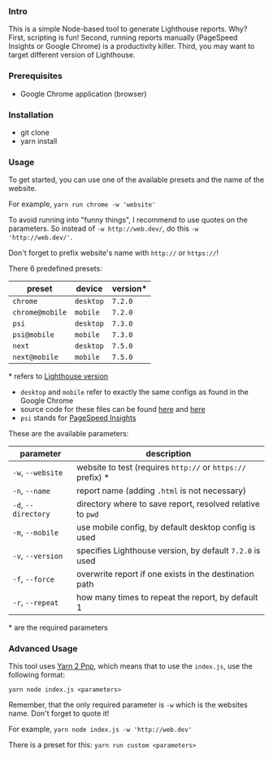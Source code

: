 ### Intro

This is a simple Node-based tool to generate Lighthouse reports. Why? First, scripting is fun! Second, running reports manually (PageSpeed Insights or Google Chrome) is a productivity killer. Third, you may want to target different version of Lighthouse.

### Prerequisites

- Google Chrome application (browser)

### Installation

- git clone
- yarn install

### Usage

To get started, you can use one of the available presets and the name of the website.

For example, `yarn run chrome -w 'website'`

To avoid running into "funny things", I recommend to use quotes on the parameters. So instead of `-w http://web.dev/`, do this `-w 'http://web.dev/'`.

Don't forget to prefix website's name with `http://` or `https://`!

There 6 predefined presets:

| preset          | device    | version\* |
| --------------- | --------- | --------- |
| `chrome`        | `desktop` | `7.2.0`   |
| `chrome@mobile` | `mobile`  | `7.2.0`   |
| `psi`           | `desktop` | `7.3.0`   |
| `psi@mobile`    | `mobile`  | `7.3.0`   |
| `next`          | `desktop` | `7.5.0`   |
| `next@mobile`   | `mobile`  | `7.5.0`   |

\* refers to [Lighthouse version](https://github.com/GoogleChrome/lighthouse/releases)

- `desktop` and `mobile` refer to exactly the same configs as found in the Google Chrome
- source code for these files can be found [here](https://github.com/GoogleChrome/lighthouse/blob/master/lighthouse-core/config/lr-desktop-config.js) and [here](https://github.com/GoogleChrome/lighthouse/blob/master/lighthouse-core/config/lr-mobile-config.js)
- `psi` stands for [PageSpeed Insights](https://developers.google.com/speed/pagespeed/insights/)

These are the available parameters:

| parameter           | description                                                  |
| ------------------- | ------------------------------------------------------------ |
| `-w`, `--website`   | website to test (requires `http://` or `https://` prefix) \* |
| `-n`, `--name`      | report name (adding `.html` is not necessary)                |
| `-d`, `--directory` | directory where to save report, resolved relative to `pwd`   |
| `-m`, `--mobile`    | use mobile config, by default desktop config is used         |
| `-v`, `--version`   | specifies Lighthouse version, by default `7.2.0` is used     |
| `-f`, `--force`     | overwrite report if one exists in the destination path       |
| `-r`, `--repeat`    | how many times to repeat the report, by default 1            |

\* are the required parameters

### Advanced Usage

This tool uses [Yarn 2 Pnp](https://yarnpkg.com/features/pnp), which means that to use the `index.js`, use the following format:

`yarn node index.js <parameters>`

Remember, that the only required parameter is `-w` which is the websites name. Don't forget to quote it!

For example, `yarn node index.js -w 'http://web.dev'`

There is a preset for this: `yarn run custom <parameters>`
